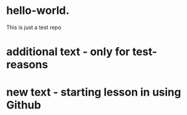 # hello-world.
This is just a test  repo
# additional text - only for test-reasons
# new text - starting lesson in using Github
